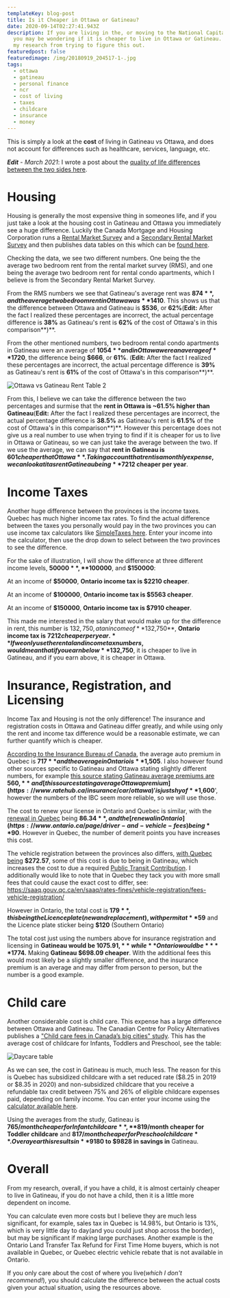 ```yaml
---
templateKey: blog-post
title: Is it Cheaper in Ottawa or Gatineau?
date: 2020-09-14T02:27:41.943Z
description: If you are living in the, or moving to the National Capital Region,
  you may be wondering if it is cheaper to live in Ottawa or Gatineau. Here is
  my research from trying to figure this out.
featuredpost: false
featuredimage: /img/20180919_204517-1-.jpg
tags:
  - ottawa
  - gatineau
  - personal finance
  - ncr
  - cost of living
  - taxes
  - childcare
  - insurance
  - money
---
```

This is simply a look at the **cost** of living in Gatineau vs Ottawa, and does not account for differences such as healthcare, services, language, etc.

***Edit*** - *March 2021*: I wrote a post about the [quality of life differences between the two sides here](https://calvinwilliams.ca/blog/2021-03-19-gatineau-vs-ottawa-quality-of-life/). 

# Housing

Housing is generally the most expensive thing in someones life, and if you just take a look at the housing cost in Gatineau and Ottawa you immediately see a huge difference. Luckily the Canada Mortgage and Housing Corporation runs a [Rental Market Survey](https://www03.cmhc-schl.gc.ca/hmip-pimh/en/TableMapChart/RmsMethodology) and a [Secondary Rental Market Survey](https://www03.cmhc-schl.gc.ca/hmip-pimh/en/TableMapChart/SrmsMethodology) and then publishes data tables on this which can be [found here](https://www.cmhc-schl.gc.ca/en/data-and-research/data-tables/rental-market-report-data-tables). 

Checking the data, we see two different numbers. One being the the average two bedroom rent from the rental market survey (RMS), and one being the average two bedroom rent for rental condo apartments, which I believe is from the Secondary Rental Market Survey.

From the RMS numbers we see that Gatineau's average rent was **$874**, and the average two bedroom rent in Ottawa was **$1410**. This shows us that the difference between Ottawa and Gatineau is **$536**, or **62%**(**Edit:** After the fact I realized these percentages are incorrect, the actual percentage difference is **38%** as Gatineau's rent is **62%** of the cost of Ottawa's in this comparison**)**.

From the other mentioned numbers, two bedroom rental condo apartments in Gatineau were an average of **$1054** and in Ottawa were an average of **$1720**, the difference being **$666**, or **61%**. (**Edit:** After the fact I realized these percentages are incorrect, the actual percentage difference is **39%** as Gatineau's rent is **61%** of the cost of Ottawa's in this comparison**)**.

![Ottawa vs Gatineau Rent Table 2](/img/table2ottawagatineau2019.png "Ottawa vs Gatineau Rent Table 2")

From this, I believe we can take the difference between the two percentages and surmise that the **rent in Ottawa is ~61.5% higher than Gatineau**(**Edit:** After the fact I realized these percentages are incorrect, the actual percentage difference is **38.5%** as Gatineau's rent is **61.5%** of the cost of Ottawa's in this comparison**)**. However this percentage does not give us a real number to use when trying to find if it is cheaper for us to live in Ottawa or Gatineau, so we can just take the average between the two. If we use the average, we can say that **rent in Gatineau is** **$601 cheaper that Ottawa**. Taking account that rent is a monthly expense, we can look at it as rent Gatineau being **$7212 cheaper per year**.

# Income Taxes

Another huge difference between the provinces is the income taxes. Quebec has much higher income tax rates. To find the actual difference between the taxes you personally would pay in the two provinces you can use income tax calculators like [SimpleTaxes here](https://simpletax.ca/calculator). Enter your income into the calculator, then use the drop down to select between the two provinces to see the difference.

For the sake of illustration, I will show the difference at three different income levels, **$50000**, **$100000**, and **$150000**:

At an income of **$50000**, **Ontario income tax is $2210 cheaper**.

At an income of **$100000**, **Ontario income tax is $5563 cheaper**.

At an income of **$150000**, **Ontario income tax is $7910 cheaper**.

This made me interested in the salary that would make up for the difference in rent, this number is $132,750, at an income of **$132,750**, **Ontario income tax is** **$7212 cheaper per year.** If we only use the rental and income tax numbers, would mean that if you earn below **$132,750**, it is cheaper to live in Gatineau, and if you earn above, it is cheaper in Ottawa.

# Insurance, Registration, and Licensing

Income Tax and Housing is not the only difference! The insurance and registration costs in Ottawa and Gatineau differ greatly, and while using only the rent and income tax difference would be a reasonable estimate, we can further quantify which is cheaper.

[According to the Insurance Bureau of Canada](http://www.ibc.ca/bc/resources/media-centre/media-releases/bc-drivers-continue-to-pay-the-highest-auto-insurance-premiums-in-canada), the average auto premium in Quebec is **$717** and the average in Ontario is **$1,505**. I also however found other sources specific to Gatineau and Ottawa stating slightly different numbers, for example [this source stating Gatineau average premiums are](https://www.ratelab.ca/insurance/car/quebec/) **$560,** and [this source stating average Ottawa premium](https://www.ratehub.ca/insurance/car/ottawa) 'is just shy of **$1,600**', however the numbers of the IBC seem more reliable, so we will use those.

The cost to renew your license in Ontario and Quebec is similar, with the [renewal in Quebec](https://saaq.gouv.qc.ca/en/saaq/rates-fines/drivers-licence/cost-renewing-licence/) being **$86.34**, and the [renewal in Ontario](https://www.ontario.ca/page/driver-and-vehicle-fees) being **$90**. However in Quebec, the number of demerit points you have increases this cost.	

The vehicle registration between the provinces also differs, [with Quebec being](https://saaq.gouv.qc.ca/en/saaq/rates-fines/vehicle-registration/cost-registration-renewal/passenger-vehicles/) **$272.57**, some of this cost is due to being in Gatineau, which increases the cost to due a required [Public Transit Contribution](https://saaq.gouv.qc.ca/en/saaq/rates-fines/vehicle-registration/cost-registration-renewal/passenger-vehicles/contribution-public-transit/). I additionally would like to note that in Quebec they tack you with more small fees that could cause the exact cost to differ, see: <https://saaq.gouv.qc.ca/en/saaq/rates-fines/vehicle-registration/fees-vehicle-registration/>

However in Ontario, the total cost is **$179**, this being the Licence plate (new and replacement), with permit at **$59** and the Licence plate sticker being **$120** (Southern Ontario)

The total cost just using the numbers above for insurance registration and licensing in **Gatineau would be $1075.91,** while **Ontario would be** **$1774.** Making **Gatineau $698.09 cheaper**. With the additional fees this would most likely be a slightly smaller difference, and the insurance premium is an average and may differ from person to person, but the number is a good example.

# Child care

Another considerable cost is child care. This expense has a large difference between Ottawa and Gatineau. The Canadian Centre for Policy Alternatives publishes a ["Child care fees in Canada’s big cities" study](https://www.policyalternatives.ca/newsroom/news-releases/study-reveals-highest-and-lowest-child-care-fees-canadian-cities-2018). This has the average cost of childcare for Infants, Toddlers and Preschool, see the table:

![Daycare table](/img/daycaredatagatineauottawa.png "Daycare table")

As we can see, the cost in Gatineau is much, much less. The reason for this is Quebec has subsidized childcare with a set reduced rate ($8.25 in 2019 or $8.35 in 2020) and non-subsidized childcare that you receive a refundable tax credit between 75% and 26% of eligible childcare expenses paid, depending on family income. You can enter your income using the [calculator available here](http://www.budget.finances.gouv.qc.ca/budget/outils/garde_en.asp).

Using the averages from the study, Gatineau is **$765/month cheaper for Infant childcare**, **$819/month cheaper for Toddler childcare** and **$817/month cheaper for Preschool childcare**. Over a year this results in **$9180 to $9828 in savings in** Gatineau.

# [](https://www.cmhc-schl.gc.ca/en/data-and-research/data-tables/rental-market-report-data-tables)Overall

From my research, overall, if you have a child, it is almost certainly cheaper to live in Gatineau, if you do not have a child, then it is a little more dependent on income. 

You can calculate even more costs but I believe they are much less significant, for example, sales tax in Quebec is 14.98%, but Ontario is 13%, which is very little day to day(and you could just shop across the border), but may be significant if making large purchases. Another example is the Ontario Land Transfer Tax Refund for First Time Home buyers, which is not available in Quebec, or Quebec electric vehicle rebate that is not available in Ontario.

If you only care about the cost of where you live(*which I don't recommend!*), you should calculate the difference between the actual costs given your actual situation, using the resources above.